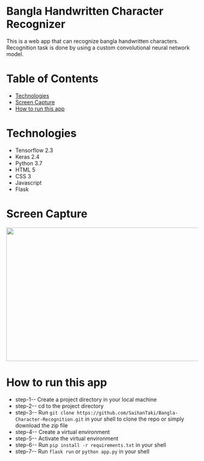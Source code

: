 # **Bangla Handwritten Character Recognizer**

This is a web app that can recognize bangla handwritten characters. Recognition task is done by using a custom convolutional neural network model.

# **Table of Contents**

-   [Technologies](#Technologies)
-   [Screen Capture](#Screen-Capture)
-   [How to run this app](#How-to-run-this-app)

# **Technologies**

-   Tensorflow 2.3
-   Keras 2.4
-   Python 3.7
-   HTML 5
-   CSS 3
-   Javascript
-   Flask

# **Screen Capture**

<img src="static/bangla-char-recog.gif" width="600" height="350" />
<br>

# **How to run this app**

-   step-1-- Create a project directory in your local machine
-   step-2-- cd to the project directory
-   step-3-- Run `git clone https://github.com/SaihanTaki/Bangla-Character-Recognition.git` in your shell to clone the repo or simply download the zip file
-   step-4-- Create a virtual environment
-   step-5-- Activate the virtual environment
-   step-6-- Run `pip install -r requirements.txt` in your shell
-   step-7-- Run `flask run` or `python app.py` in your shell
